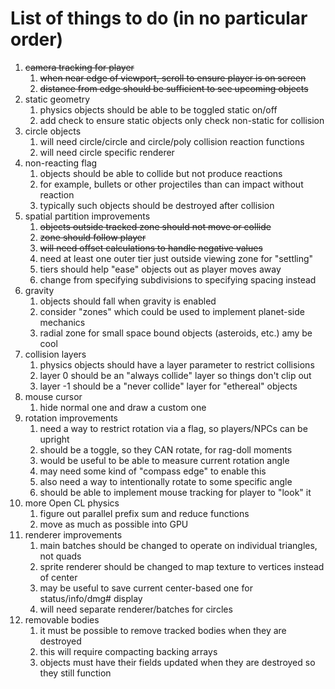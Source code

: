 # List of things to do (in no particular order)

1. ~~camera tracking for player~~
   1. ~~when near edge of viewport, scroll to ensure player is on screen~~ 
   2. ~~distance from edge should be sufficient to see upcoming objects~~
2. static geometry
   1. physics objects should be able to be toggled static on/off
   2. add check to ensure static objects only check non-static for collision
3. circle objects
   1. will need circle/circle and circle/poly collision reaction functions
   2. will need circle specific renderer
4. non-reacting flag
   1. objects should be able to collide but not produce reactions
   2. for example, bullets or other projectiles than can impact without reaction
   3. typically such objects should be destroyed after collision
5. spatial partition improvements
   1. ~~objects outside tracked zone should not move or collide~~
   2. ~~zone should follow player~~
   3. ~~will need offset calculations to handle negative values~~
   4. need at least one outer tier just outside viewing zone for "settling"
   5. tiers should help "ease" objects out as player moves away
   6. change from specifying subdivisions to specifying spacing instead
6. gravity
   1. objects should fall when gravity is enabled
   2. consider "zones" which could be used to implement planet-side mechanics
   3. radial zone for small space bound objects (asteroids, etc.) amy be cool
7. collision layers
   1. physics objects should have a layer parameter to restrict collisions
   2. layer 0 should be an "always collide" layer so things don't clip out
   3. layer -1 should be a "never collide" layer for "ethereal" objects
8. mouse cursor
   1. hide normal one and draw a custom one
9. rotation improvements
   1. need a way to restrict rotation via a flag, so players/NPCs can be upright
   2. should be a toggle, so they CAN rotate, for rag-doll moments
   3. would be useful to be able to measure current rotation angle
   4. may need some kind of "compass edge" to enable this
   5. also need a way to intentionally rotate to some specific angle
   6. should be able to implement mouse tracking for player to "look" it
10. more Open CL physics
    1. figure out parallel prefix sum and reduce functions
    2. move as much as possible into GPU
11. renderer improvements
    1. main batches should be changed to operate on individual triangles, not quads
    2. sprite renderer should be changed to map texture to vertices instead of center
    3. may be useful to save current center-based one for status/info/dmg# display
    4. will need separate renderer/batches for circles
12. removable bodies
    1. it must be possible to remove tracked bodies when they are destroyed
    2. this will require compacting backing arrays
    3. objects must have their fields updated when they are destroyed so they still function